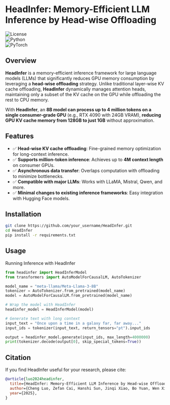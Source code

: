 # HeadInfer: Memory-Efficient LLM Inference by Head-wise Offloading  

![License](https://img.shields.io/badge/license-MIT-blue.svg)  
![Python](https://img.shields.io/badge/python-3.8%2B-blue)  
![PyTorch](https://img.shields.io/badge/PyTorch-1.12%2B-orange)  

## Overview  

**HeadInfer** is a memory-efficient inference framework for large language models (LLMs) that significantly reduces GPU memory consumption by leveraging a **head-wise offloading** strategy. Unlike traditional layer-wise KV cache offloading, **HeadInfer** dynamically manages attention heads, maintaining only a subset of the KV cache on the GPU while offloading the rest to CPU memory.  

With **HeadInfer**, an **8B model can process up to 4 million tokens on a single consumer-grade GPU** (e.g., RTX 4090 with 24GB VRAM), **reducing GPU KV cache memory from 128GB to just 1GB** without approximation.  

## Features  

- ✅ **Head-wise KV cache offloading**: Fine-grained memory optimization for long-context inference.  
- ✅ **Supports million-token inference**: Achieves up to **4M context length** on consumer GPUs.  
- ✅ **Asynchronous data transfer**: Overlaps computation with offloading to minimize bottlenecks.  
- ✅ **Compatible with major LLMs**: Works with LLaMA, Mistral, Qwen, and more.  
- ✅ **Minimal changes to existing inference frameworks**: Easy integration with Hugging Face models.  

## Installation  

```bash
git clone https://github.com/your_username/HeadInfer.git
cd HeadInfer
pip install -r requirements.txt
```
## Usage  

Running Inference with HeadInfer
```python
from headinfer import HeadInferModel
from transformers import AutoModelForCausalLM, AutoTokenizer

model_name = "meta-llama/Meta-Llama-3-8B"
tokenizer = AutoTokenizer.from_pretrained(model_name)
model = AutoModelForCausalLM.from_pretrained(model_name)

# Wrap the model with HeadInfer
headinfer_model = HeadInferModel(model)

# Generate text with long context
input_text = "Once upon a time in a galaxy far, far away..."
input_ids = tokenizer(input_text, return_tensors="pt").input_ids

output = headinfer_model.generate(input_ids, max_length=4000000)
print(tokenizer.decode(output[0], skip_special_tokens=True))

```

## Citation
If you find HeadInfer useful for your research, please cite:

```bibtex
@article{luo2024headinfer,
  title={HeadInfer: Memory-Efficient LLM Inference by Head-wise Offloading},
  author={Cheng Luo, Zefan Cai, Hanshi Sun, Jinqi Xiao, Bo Yuan, Wen Xiao, Junjie Hu, Jiawei Zhao, Beidi Chen, Anima Anandkumar},
  year={2025},
}
```
